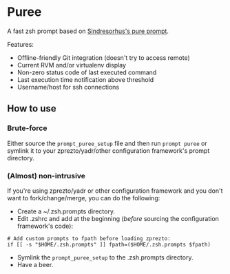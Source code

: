 # Puree

A fast zsh prompt based on [Sindresorhus's pure prompt](https://github.com/sindresorhus/pure).

Features:

* Offline-friendly Git integration (doesn't try to access remote)
* Current RVM and/or virtualenv display
* Non-zero status code of last executed command
* Last execution time notification above threshold
* Username/host for ssh connections

## How to use

### Brute-force

Either source the `prompt_puree_setup` file and then run `prompt puree` or symlink it to your zprezto/yadr/other
configuration framework's prompt directory.

### (Almost) non-intrusive
If you're using zprezto/yadr or other configuration framework and you don't want to fork/change/merge, you can do the
following:

* Create a ~/.zsh.prompts directory.
* Edit .zshrc and add at the beginning (_before_ sourcing the configuration framework's code):

```
# Add custom prompts to fpath before loading zprezto:
if [[ -s "$HOME/.zsh.prompts" ]] fpath=($HOME/.zsh.prompts $fpath)
```

* Symlink the `prompt_puree_setup` to the .zsh.prompts directory.
* Have a beer.